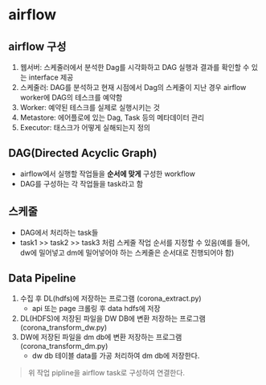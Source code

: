# airflow
## airflow 구성
1. 웹서버: 스케줄러에서 분석한 Dag를 시각화하고 DAG 실행과 결과를 확인할 수 있는 interface 제공
2. 스케줄러: DAG를 분석하고 현재 시점에서 Dag의 스케줄이 지난 경우 airflow worker에 DAG의 테스크를 예약함
3. Worker: 예약된 테스크를 실제로 실행시키는 것
4. Metastore: 에어플로에 있는 Dag, Task 등의 메타데이터 관리
5. Executor: 태스크가 어떻게 실해되는지 정의
## DAG(Directed Acyclic Graph)
- airflow에서 실행할 작업들을 **순서에 맞게** 구성한 workflow
- DAG를 구성하는 각 작업들을 task라고 함
  
## 스케줄
- DAG에서 처리하는 task들
- task1 >> task2 >> task3 처럼 스케줄 작업 순서를 지정할 수 있음(예를 들어, dw에 밀어넣고 dm에 밀어넣어야 하는 스케줄은 순서대로 진행되어야 함)

## Data Pipeline
1. 수집 후 DL(hdfs)에 저장하는 프로그램 (corona_extract.py)
   - api 또는 page 크롤링 후 data hdfs에 저장
2. DL(HDFS)에 저장된 파일을 DW DB에 변환 저장하는 프로그램 (corona_transform_dw.py)
3. DW에 저장된 파일을 dm db에 변환 저장하는 프로그램 (corona_transform_dm.py)
   - dw db 테이블 data를 가공 처리하여 dm db에 저장한다.

> 위 작업 pipline을 airflow task로 구성하여 연결한다.
